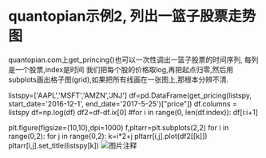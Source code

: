 # quantopian示例2, 列出一篮子股票走势图

quantopian.com上get_princing()也可以一次性调出一篮子股票的时间序列, 每列是一个股票,index是时间
我们把每个股的价格取log,再把起点归零,然后用subplots画出格子图(grid),如果把所有线画在一张图上,那根本分辨不清.

listspy=['AAPL','MSFT','AMZN','JNJ']
df=pd.DataFrame(get_pricing(listspy, start_date='2016-12-1', end_date='2017-5-25')["price"])
df.columns = listspy
df=np.log(df)
df2=df-df.ix[0]
#for i in range(0, len(df.index)): df[i:i+1]

plt.figure(figsize=(10,10),dpi=1000)
f,pltarr=plt.subplots(2,2)
for i in range(0,2):
    for j in range(0,2):
        k=i*2+j
        pltarr[i,j].plot(df2[[k]])
        pltarr[i,j].set_title(listspy[k])
![图片注释](http://storage-uqer.datayes.com/588afd6a94cad3005610ec86/a4d4d848-42ee-11e7-8239-0242ac140004)        